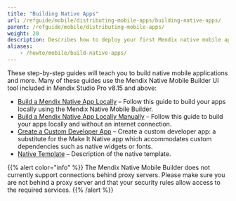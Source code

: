 ```yaml
---
title: "Building Native Apps"
url: /refguide/mobile/distributing-mobile-apps/building-native-apps/
parent: /refguide/mobile/distributing-mobile-apps/
weight: 20
description: Describes how to deploy your first Mendix native mobile app with the Mendix Native Mobile Builder.
aliases:
    - /howto/mobile/build-native-apps/
---
```


These step-by-step guides will teach you to build native mobile applications and more. Many of these guides use the Mendix Native Mobile Builder UI tool included in Mendix Studio Pro v8.15 and above:

* [Build a Mendix Native App Locally](/refguide/mobile/distributing-mobile-apps/building-native-apps/native-build-locally/) – Follow this guide to build your apps locally using the Mendix Native Mobile Builder.
* [Build a Mendix Native App Locally Manually](/refguide/mobile/distributing-mobile-apps/building-native-apps/native-build-locally-manually/) – Follow this guide to build your apps locally and without an internet connection.
* [Create a Custom Developer App](/refguide/mobile/distributing-mobile-apps/building-native-apps/how-to-devapps/) – Create a custom developer app: a substitute for the Make It Native app which accommodates custom dependencies such as native widgets or fonts.
* [Native Template](/refguide/mobile/distributing-mobile-apps/building-native-apps/native-template/) – Description of the native template.

{{% alert color="info" %}}
The Mendix Native Mobile Builder does not currently support connections behind proxy servers. Please make sure you are not behind a proxy server and that your security rules allow access to the required services.
{{% /alert %}}
